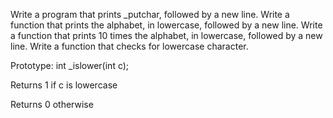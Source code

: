 Write a program that prints _putchar, followed by a new line.
Write a function that prints the alphabet, in lowercase, followed by a new line.
Write a function that prints 10 times the alphabet, in lowercase, followed by a new line.
Write a function that checks for lowercase character.



Prototype: int _islower(int c);

Returns 1 if c is lowercase

Returns 0 otherwise
